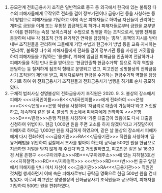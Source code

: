 1. 공모관계
전화금융사기 조직은 일반적으로 중국 등 외국에서 한국에 있는 불특정 다수의 피해자들에게 무작위로 전화를 걸어 정부기관이나 금융기관 등을 사칭하는 등의 방법으로 피해자들을 기망하고 이에 속은 피해자들로 하여금 자신들이 관리하는 계좌로 금원을 이체 또는 무통장 입금하도록 하거나 피해자들로부터 금원을 교부받아 이를 편취하는 속칭 ‘보이스피싱' 수법으로 범행을 하는 조직으로서, 범행 전체를 총괄하며 내부 각 점조직 간의 유기적인 연락을 담당하는 ‘총책', 총책의 지시를 받아 내부 조직원들을 관리하며 그들에게 기망 수법과 현금수거 방법 등을 교육·지시하는 ‘관리책', 불특정 다수의 피해자들에게 전화를 걸어 정부기관 등을 사칭한 거짓말을 하여 피해자들을 기망하는 ‘콜센터', 계좌에 입금된 피해금을 인출하여 전달하거나 피해자들을 직접 만나 돈을 받아오는 ‘현금인출책·현금수거책' 등으로 각각 역할을 분담하는 등 철저하게 점조직 형태로 운영되고 있고, 피고인은 성명불상의 전화금융사기 조직원의 제안을 받고, 피해자로부터 현금을 수거하는 현금수거책 역할을 담당하기로 하여 위 전화금융사기 조직원들과 전화금융사기 범행을 하기로 순차 공모하였다.
2. 구체적 범죄사실
성명불상의 전화금융사기 조직원은 2020. 9. 3. 불상의 장소에서 피해자 <<<내국인이름>>>B<<</내국인이름>>>에게 전화하여 <<<은행>>>C<<</은행>>>은행 직원을 사칭하며 ‘저금리로 대출이 가능하다'라고 거짓말하고, 계속하여 같은 달 4. 불상의 장소에서 피해자에게 전화하여 <<<은행>>>D<<</은행>>>은행 직원을 사칭하며 ‘기존 대출금이 있음에도 다시 대출을 신청하여 위법이다. 현금 1,000만 원을 주면 고소를 하지 않겠다'라고 거짓말하여 피해자로 하여금 1,000만 원을 지급하게 하였으며, 같은 날 불상의 장소에서 피해자에게 다시 전화하여 <<<금융기관>>>RA<<</금융기관>>> 직원을 사칭하며 ‘금융거래법을 위반하여 검찰에서 조사를 받아야 하는데 공탁금 500만 원을 현금으로 지급하면 처벌을 받지 않게 해 주겠다'라고 거짓말하였고, 피고인은 같은 날 16:30경 서울 은평구 <<<구아래주소>>>RB<<</구아래주소>>>에 있는 지하철3호선 <<<지하철역>>>RC<<</지하철역>>> <<<번>>>RD<<</번>>>번 출구 앞길에서 피해자를 만나 마치 자신이 <<<금융기관>>>RA<<</금융기관>>> 직원인 것처럼 행세하면서 이에 속은 피해자로부터 공탁금 명목으로 현금 500만 원을 건네받았다.
이로써 피고인은 성명불상의 전화금융사기 조직원들과 공모하여, 피해자를 기망하여 500만 원을 편취하였다.